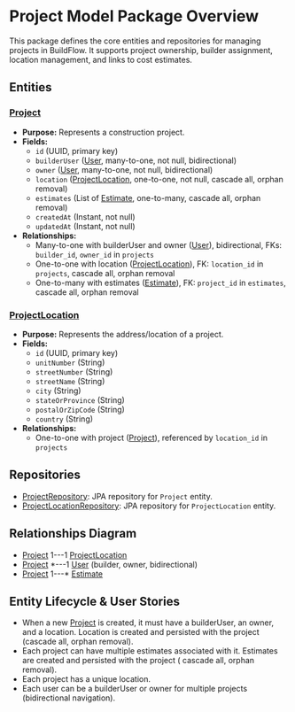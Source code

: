# Project Model Package Overview

This package defines the core entities and repositories for managing projects in BuildFlow. It supports project
ownership, builder assignment, location management, and links to cost estimates.

## Entities

### [Project](Project.java)

- **Purpose:** Represents a construction project.
- **Fields:**
    - `id` (UUID, primary key)
    - `builderUser` ([User](../../user/User.java), many-to-one, not null, bidirectional)
    - `owner` ([User](../../user/User.java), many-to-one, not null, bidirectional)
    - `location` ([ProjectLocation](ProjectLocation.java), one-to-one, not null, cascade all, orphan removal)
    - `estimates` (List of [Estimate](../estimate/Estimate.java), one-to-many, cascade all, orphan removal)
    - `createdAt` (Instant, not null)
    - `updatedAt` (Instant, not null)
- **Relationships:**
    - Many-to-one with builderUser and owner ([User](../../user/User.java)), bidirectional, FKs: `builder_id`, `owner_id`
      in `projects`
    - One-to-one with location ([ProjectLocation](ProjectLocation.java)), FK: `location_id` in `projects`, cascade
      all, orphan removal
    - One-to-many with estimates ([Estimate](../estimate/Estimate.java)), FK: `project_id` in `estimates`, cascade all,
      orphan removal

### [ProjectLocation](ProjectLocation.java)

- **Purpose:** Represents the address/location of a project.
- **Fields:**
    - `id` (UUID, primary key)
    - `unitNumber` (String)
    - `streetNumber` (String)
    - `streetName` (String)
    - `city` (String)
    - `stateOrProvince` (String)
    - `postalOrZipCode` (String)
    - `country` (String)
- **Relationships:**
    - One-to-one with project ([Project](Project.java)), referenced by `location_id` in `projects`

## Repositories

- [ProjectRepository](ProjectRepository.java): JPA repository for `Project` entity.
- [ProjectLocationRepository](ProjectLocationRepository.java): JPA repository for `ProjectLocation` entity.

## Relationships Diagram

- [Project](Project.java) 1---1 [ProjectLocation](ProjectLocation.java)
- [Project](Project.java) *---1 [User](../../user/User.java) (builder, owner, bidirectional)
- [Project](Project.java) 1---* [Estimate](../estimate/Estimate.java)

## Entity Lifecycle & User Stories

- When a new [Project](Project.java) is created, it must have a builderUser, an owner, and a location. Location is
  created and persisted with the project (cascade all, orphan removal).
- Each project can have multiple estimates associated with it. Estimates are created and persisted with the project (
  cascade all, orphan removal).
- Each project has a unique location.
- Each user can be a builderUser or owner for multiple projects (bidirectional navigation).
